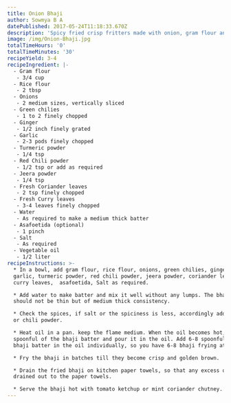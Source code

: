 ```yaml
---
title: Onion Bhaji
author: Sowmya B A
datePublished: 2017-05-24T11:18:33.670Z
description: 'Spicy fried crisp fritters made with onion, gram flour and spices.'
image: /img/Onion-Bhaji.jpg
totalTimeHours: '0'
totalTimeMinutes: '30'
recipeYield: 3-4
recipeIngredient: |-
  - Gram flour
   - 3/4 cup
  - Rice flour
   - 2 tbsp
  - Onions
   - 2 medium sizes, vertically sliced
  - Green chilies
   - 1 to 2 finely chopped
  - Ginger
   - 1/2 inch finely grated
  - Garlic
   - 2-3 pods finely chopped
  - Turmeric powder
   - 1/4 tsp
  - Red Chili powder
   - 1/2 tsp or add as required
  - Jeera powder
   - 1/4 tsp
  - Fresh Coriander leaves
   - 2 tsp finely chopped
  - Fresh Curry leaves
   - 3-4 leaves finely chopped
  - Water
   - As required to make a medium thick batter
  - Asafoetida (optional)
   - 1 pinch
  - Salt
   - As required
  - Vegetable oil
   - 1/2 liter
recipeInstructions: >-
  * In a bowl, add gram flour, rice flour, onions, green chilies, ginger,
  garlic, turmeric powder, red chili powder, jeera powder, coriander leaves,
  curry leaves,  asafoetida, Salt as required.

  * Add water to make batter and mix it well without any lumps. The bhaji batter
  should not be thin but of medium thick consistency.

  * Check the spices, if salt or the spiciness is less, accordingly add the salt
  or chili powder.

  * Heat oil in a pan. keep the flame medium. When the oil becomes hot, take
  spoonful of the bhaji batter and pour it in the oil. Add 6-8 spoonfuls of the
  bhaji batter in the oil individually, so you have 6-8 bhaji frying at a time.

  * Fry the bhaji in batches till they become crisp and golden brown.

  * Drain the fried bhaji on kitchen paper towels, so that any excess oil is
  drained out to the paper towels.

  * Serve the bhaji hot with tomato ketchup or mint coriander chutney.
---
```





